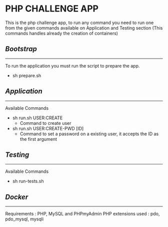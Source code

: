 # PHP CHALLENGE APP
This is the php challenge app, to run any command you need to run one from the given commands available on Application and Testing section (This commands handles already the creation of containers)
## ***Bootstrap***
------------------
To run the application you must run the script to prepare the app.
- sh prepare.sh
## ***Application***
------------------
Available Commands
- sh run.sh USER:CREATE
    - Command to create user
- sh run.sh USER:CREATE-PWD [ID]
    - Command to set a password on a existing user, it accepts the ID as the first argument
## ***Testing***
------------------
Available Commands
- sh run-tests.sh
## ***Docker***
------------------
Requirements : PHP, MySQL and PHPmyAdmin
PHP extensions used : pdo, pdo_mysql, mysqli
